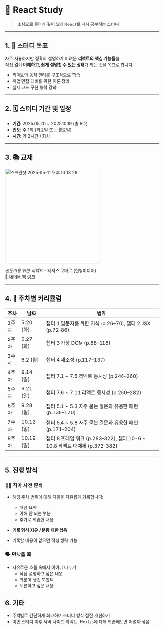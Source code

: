 # 🌱 React Study

> **초심으로 돌아가 깊이 있게 React를 다시 공부하는 스터디**

---

## 1. 🎯 스터디 목표

자주 사용하지만 정확히 설명하기 어려운 **리액트의 핵심 기능들**을  
직접 **깊이 이해하고, 쉽게 설명할 수 있는 상태**가 되는 것을 목표로 합니다.

- 리액트의 동작 원리를 구조적으로 학습
- 취업 면접 대비를 위한 이론 정리
- 실제 코드 구현 능력 강화

---

## 2. 🗓️ 스터디 기간 및 일정

- **기간**: 2025.05.20 ~ 2025.10.19 (총 8주)
- **빈도**: 주 1회 (화요일 또는 월요일)
- **시간**: 약 2시간 / 회차

---

## 3. 📚 교재

<img width="308" alt="스크린샷 2025-05-11 오후 10 13 29" src="https://github.com/user-attachments/assets/befc9da8-06cb-4946-afc9-b5882b8f9c11" />


  _전문가를 위한 리액트_ – 테자스 쿠마르 (한빛미디어)  
  [🔗 네이버 책 링크](https://search.shopping.naver.com/book/catalog/51940878622?cat_id=50010881&frm=PBOKPRO&query=%EC%A0%84%EB%AC%B8%EA%B0%80%EB%A5%BC+%EC%9C%84%ED%95%9C+%EB%A6%AC%EC%95%A1%ED%8A%B8&NaPm=ct%3Dmajnl8o8%7Cci%3Dc3a161f1a386e85b15660f8fc823d2f90b062d4a%7Ctr%3Dboknx%7Csn%3D95694%7Chk%3D3d6d9eab2bd0cc405cd626a24f6846fd2fa62993)

---

## 4. 📆 주차별 커리큘럼

| 주차 | 날짜      | 범위                                                      |
|------|-----------|-----------------------------------------------------------|
| 1주차 | 5.20 (화) | 챕터 1 입문자를 위한 지식 (p.26–70), 챕터 2 JSX (p.72–86)                            |
| 2주차 | 5.27 (화) | 챕터 3 가상 DOM (p.88–116)                                 |
| 3주차 | 6.2 (월)  | 챕터 4 재조정 (p.117–137)                                  |
| 4주차 | 9.14 (일)  |      챕터 7.1 ~ 7.5 리액트 동시성 (p.246–260)                               |
| 5주차 | 9.21 (일) |  챕터 7.6 ~ 7.11 리액트 동시성 (p.260–282)                                        |
| 6주차 | 9.28 (일) |    챕터 5.1 ~ 5.3 자주 묻는 질문과 유용한 패턴 (p.139–170)     |
| 7주차 | 10.12 (일) |           챕터 5.4 ~ 5.8 자주 묻는 질문과 유용한 패턴 (p.171–204)              |
| 8주차 | 10.19 (일)  | 챕터 8 프레임 워크 (p.283–322), 챕터 10-6 ~ 10.8 리액트 대체제 (p.372–382)              |

---

## 5. 진행 방식

### 🧑‍💻 각자 사전 준비

- 해당 주차 범위에 대해 다음을 자유롭게 기록합니다:
  - 개념 요약
  - 이해 안 되는 부분
  - 추가로 학습한 내용
 
- **기록 형식 자유 / 분량 제한 없음**
- 기록할 내용이 없으면 작성 생략 가능

### 🗣️ 만났을 때

- 자유로운 흐름 속에서 이야기 나누기
  - 직접 설명하고 싶은 내용
  - 의문이 생긴 포인트
  - 토론하고 싶은 내용

## 6. 기타
* 주차별로 간단하게 회고하며 스터디 방식 점진 개선하기
* 이번 스터디 이후 서버 사이드 리액트, Next.js에 대해 학습해보면 어떨까 싶음
